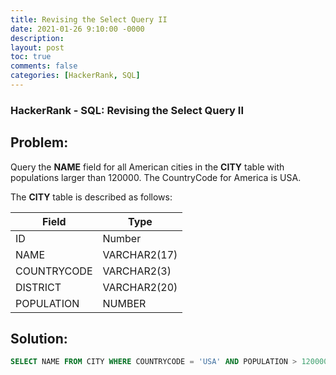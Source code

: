 ```yaml
---
title: Revising the Select Query II
date: 2021-01-26 9:10:00 -0000
description: 
layout: post
toc: true
comments: false
categories: [HackerRank, SQL]
---
```


### HackerRank - SQL: Revising the Select Query II

## Problem:

Query the **NAME** field for all American cities in the **CITY** table with populations larger than 120000. The CountryCode for America is USA.

The **CITY** table is described as follows:

| Field      | Type |
| ----------- | ----------- |
| ID      | Number       |
| NAME   | VARCHAR2(17)        |
| COUNTRYCODE   | VARCHAR2(3)        |
| DISTRICT   | VARCHAR2(20)        |
| POPULATION   | NUMBER        |


## Solution:

```sql
SELECT NAME FROM CITY WHERE COUNTRYCODE = 'USA' AND POPULATION > 120000;
```